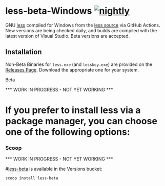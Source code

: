 # less-beta-Windows [![nightly](https://github.com/mcunha/less-beta-Windows/actions/workflows/nightly.yml/badge.svg)](https://github.com/mcunha/less-beta-Windows/actions/workflows/nightly.yml)

GNU [less](https://en.wikipedia.org/wiki/Less_\(Unix\)) compiled for Windows from the [less source](http://greenwoodsoftware.com/less/) via GitHub Actions. New versions are being checked daily, and builds are compiled with the latest version of Visual Studio. Beta versions are accepted.

## Installation

Non-Beta
Binaries for `less.exe` (and `lesskey.exe`) are provided on the [Releases Page](https://github.com/jftuga/less-Windows/releases). Download the appropriate one for your system.

Beta

*** WORK IN PROGRESS - NOT YET WORKING ***
# If you prefer to install less via a package manager, you can choose one of the following options:

### Scoop

*** WORK IN PROGRESS - NOT YET WORKING ***

#[less-beta](https://scoop.sh/#/apps?q=versions%2Fless-beta&s=0&d=1&o=true) is available in the Versions bucket:
```powershell
scoop install less-beta
```
